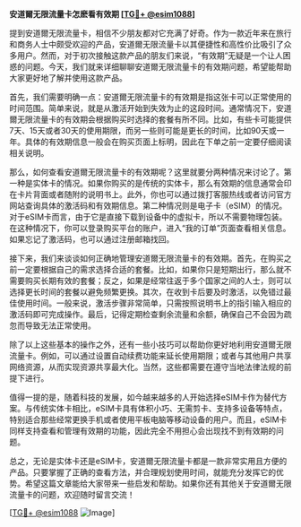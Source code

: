 **安道爾无限流量卡怎麽看有效期 [[TG💪+ @esim1088](https://t.me/s/esim1088)]**

提到安道爾无限流量卡，相信不少朋友都对它充满了好奇。作为一款近年来在旅行和商务人士中颇受欢迎的产品，安道爾无限流量卡以其便捷性和高性价比吸引了众多用户。然而，对于初次接触这款产品的朋友们来说，“有效期”无疑是一个让人困惑的问题。今天，我们就来详细聊聊安道爾无限流量卡的有效期问题，希望能帮助大家更好地了解并使用这款产品。

首先，我们需要明确一点：安道爾无限流量卡的有效期是指这张卡可以正常使用的时间范围。简单来说，就是从激活开始到失效为止的这段时间。通常情况下，安道爾无限流量卡的有效期会根据购买时选择的套餐有所不同。比如，有些卡可能提供7天、15天或者30天的使用期限，而另一些则可能是更长的时间，比如90天或一年。具体的有效期信息一般会在购买页面上标明，因此在下单之前一定要仔细阅读相关说明。

那么，如何查看安道爾无限流量卡的有效期呢？这里就要分两种情况来讨论了。第一种是实体卡的情况。如果你购买的是传统的实体卡，那么有效期的信息通常会印在卡片背面或者随附的说明书上。此外，你也可以通过拨打客服热线或者访问官方网站查询具体的激活码和有效期信息。第二种情况则是电子卡（eSIM）的情况。对于eSIM卡而言，由于它是直接下载到设备中的虚拟卡，所以不需要物理包装。在这种情况下，你可以登录购买平台的账户，进入“我的订单”页面查看相关信息。如果忘记了激活码，也可以通过注册邮箱找回。

接下来，我们来谈谈如何正确地管理安道爾无限流量卡的有效期。首先，在购买之前一定要根据自己的需求选择合适的套餐。比如，如果你只是短期出行，那么就不需要购买长期有效的套餐；反之，如果是经常往返于多个国家之间的人士，则可以选择更长时间的套餐以避免频繁更换。其次，在收到卡后要及时激活，以免错过最佳使用时间。一般来说，激活步骤非常简单，只需按照说明书上的指引输入相应的激活码即可完成操作。最后，记得定期检查剩余流量和余额，确保自己不会因为疏忽而导致无法正常使用。

除了以上这些基本的操作之外，还有一些小技巧可以帮助你更好地利用安道爾无限流量卡。例如，可以通过设置自动续费功能来延长使用期限；或者与其他用户共享网络资源，从而实现资源共享最大化。当然，这些都需要在遵守当地法律法规的前提下进行。

值得一提的是，随着科技的发展，如今越来越多的人开始选择eSIM卡作为替代方案。与传统实体卡相比，eSIM卡具有体积小巧、无需剪卡、支持多设备等特点，特别适合那些经常更换手机或者使用平板电脑等移动设备的用户。而且，eSIM卡同样支持查看和管理有效期的功能，因此完全不用担心会出现找不到有效期的问题。

总之，无论是实体卡还是eSIM卡，安道爾无限流量卡都是一款非常实用且方便的产品。只要掌握了正确的查看方法，并合理规划使用时间，就能充分发挥它的优势。希望这篇文章能给大家带来一些启发和帮助。如果你还有其他关于安道爾无限流量卡的问题，欢迎随时留言交流！

[[TG💪+ @esim1088](https://t.me/s/esim1088) ![Image](https://i.postimg.cc/4NQfJmqS/Snipaste-2025-05-13-00-14-12.png)]